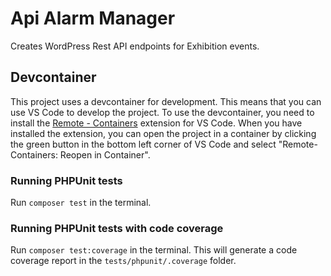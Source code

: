 # Api Alarm Manager
Creates WordPress Rest API endpoints for Exhibition events.

## Devcontainer
This project uses a devcontainer for development. This means that you can use VS Code to develop the project. To use the devcontainer, you need to install the [Remote - Containers](https://marketplace.visualstudio.com/items?itemName=ms-vscode-remote.remote-containers) extension for VS Code. When you have installed the extension, you can open the project in a container by clicking the green button in the bottom left corner of VS Code and select "Remote-Containers: Reopen in Container".

### Running PHPUnit tests
Run `composer test` in the terminal.

### Running PHPUnit tests with code coverage
Run `composer test:coverage` in the terminal. This will generate a code coverage report in the `tests/phpunit/.coverage` folder.

